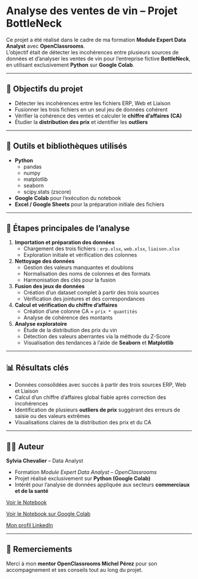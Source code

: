 # Analyse des ventes de vin – Projet BottleNeck

Ce projet a été réalisé dans le cadre de ma formation **Module Expert Data Analyst** avec **OpenClassrooms**.  
L’objectif était de détecter les incohérences entre plusieurs sources de données et d’analyser les ventes de vin pour l’entreprise fictive **BottleNeck**, en utilisant exclusivement **Python** sur **Google Colab**.

---

## 🎯 Objectifs du projet
- Détecter les incohérences entre les fichiers ERP, Web et Liaison  
- Fusionner les trois fichiers en un seul jeu de données cohérent  
- Vérifier la cohérence des ventes et calculer le **chiffre d’affaires (CA)**  
- Étudier la **distribution des prix** et identifier les **outliers**  

---

## 🧰 Outils et bibliothèques utilisés
- **Python**  
  - pandas  
  - numpy  
  - matplotlib  
  - seaborn  
  - scipy.stats (zscore)  
- **Google Colab** pour l’exécution du notebook  
- **Excel / Google Sheets** pour la préparation initiale des fichiers  

---

## 🧹 Étapes principales de l’analyse
1. **Importation et préparation des données**
   - Chargement des trois fichiers : `erp.xlsx`, `web.xlsx`, `liaison.xlsx`  
   - Exploration initiale et vérification des colonnes  
2. **Nettoyage des données**
   - Gestion des valeurs manquantes et doublons  
   - Normalisation des noms de colonnes et des formats  
   - Harmonisation des clés pour la fusion  
3. **Fusion des jeux de données**
   - Création d’un dataset complet à partir des trois sources  
   - Vérification des jointures et des correspondances  
4. **Calcul et vérification du chiffre d’affaires**
   - Création d’une colonne CA = `prix * quantités`  
   - Analyse de cohérence des montants  
5. **Analyse exploratoire**
   - Étude de la distribution des prix du vin  
   - Détection des valeurs aberrantes via la méthode du Z-Score  
   - Visualisation des tendances à l’aide de **Seaborn** et **Matplotlib**

---

## 📊 Résultats clés
- Données consolidées avec succès à partir des trois sources ERP, Web et Liaison  
- Calcul d’un chiffre d’affaires global fiable après correction des incohérences  
- Identification de plusieurs **outliers de prix** suggérant des erreurs de saisie ou des valeurs extrêmes  
- Visualisations claires de la distribution des prix et du CA  

---

## 👩‍💻 Auteur
**Sylvia Chevalier** – Data Analyst  
- Formation *Module Expert Data Analyst – OpenClassrooms*  
- Projet réalisé exclusivement sur **Python (Google Colab)**  
- Intérêt pour l’analyse de données appliquée aux secteurs **commerciaux et de la santé**

[Voir le Notebook](https://github.com/sylvia-chevalier-data/BottleNeck/blob/main/Notebook_BottelNeck.ipynb)

[Voir le Notebook sur Google Colab](https://colab.research.google.com/drive/1fYnCHv46vDj6XlKcSv3p2uLz95tnJPz4?usp=sharing)  

[Mon profil LinkedIn](https://www.linkedin.com/in/sylvia-chevalier-data-analyst)

---

## 🙏 Remerciements
Merci à mon **mentor OpenClassrooms Michel Pérez** pour son accompagnement et ses conseils tout au long du projet.

